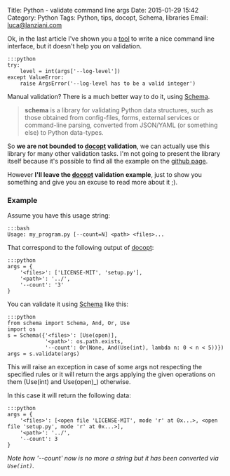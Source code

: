 Title: Python - validate command line args
Date: 2015-01-29 15:42
Category: Python
Tags: Python, tips, docopt, Schema, libraries
Email: luca@lanziani.com

Ok, in the last article I've shown you a [tool][1] to write a nice command line interface, but it doesn't help you on validation.

	:::python
	try:
		level = int(args['--log-level'])
	except ValueError:
		raise ArgsError('--log-level has to be a valid integer')

Manual validation? There is a much better way to do it, using [Schema][2].

> **schema** is a library for validating Python data structures, such as those obtained from config-files, forms, external services or command-line parsing, converted from JSON/YAML (or something else) to Python data-types.

So **we are not bounded to [docopt][3] validation**, we can actually use this library for many other validation tasks.
I'm not going to present the library itself because it's possible to find all the example on the [github page][2].

However **I'll leave the [docopt][3] validation example**, just to show you something and give you an excuse to read more about it ;).

### Example

Assume you have this usage string:

	:::bash
	Usage: my_program.py [--count=N] <path> <files>...

That correspond to the following output of [docopt][3]:

	:::python
	args = {
		'<files>': ['LICENSE-MIT', 'setup.py'],
		'<path>': '../',
		'--count': '3'
	}

You can validate it using [Schema][2] like this:

	:::python
	from schema import Schema, And, Or, Use
	import os
	s = Schema({'<files>': [Use(open)],
	            '<path>': os.path.exists,
	            '--count': Or(None, And(Use(int), lambda n: 0 < n < 5))})
	args = s.validate(args)

This will raise an exception in case of some args not respecting the specified rules or it will return the args applying the given operations on them (Use(int) and Use(open)_) otherwise.

In this case it will return the following data:

	:::python
	args = {
		'<files>': [<open file 'LICENSE-MIT', mode 'r' at 0x...>, <open file 'setup.py', mode 'r' at 0x...>],
		'<path>': '../',
		'--count': 3
	}

_Note how '--count' now is no more a string but it has been converted via `Use(int)`._

[1]: {filename}/posts/2015/01/python_commandline_interface.md
[2]: https://github.com/keleshev/schema
[3]: http://docopt.org/
